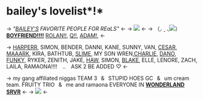 # bailey's lovelist*!*
-> *"[BAILEY'S](https://rentry.co/bailey) FAVORITE PEOPLE FOR REaLS"* <-
-> ![](https://media.discordapp.net/attachments/982634866699014256/1117959086332465152/ezgif-1-1c5aa56889.png) <-
-> （◞ ˬ ◟![](https://mikejima.crd.co/assets/images/shadow/41b3f4ed.gif?v=16e7e82c)）[**BOYFRIEND!!!!**](https://rentry.co/zombieheathcliff) [ROLAN!!](https://rentry.co/b1tchwife), [Q!!](https://rentry.co/theelections), [ADAM!](https://rentry.co/TakeMyKnife), <-

-> [HARPERR](https://rentry.co/makingpuppets), SIMON, BENDER, DANNI, KANE, SUNNY, VAN, [CESAR](https://rentry.co/cesartorres), [MAAARK](https://rentry.org/mailsystem), KIRA, BATHTUB, [SLIME](https://slvtwhatsup.carrd.co/), MY SON WREN,[CHARLIE](https://rentry.co/sillycharlie), [DANO](https://dolleye.carrd.co/), [FUNKY](https://en.pronouns.page/@funkyfox), RYKER, ZENITH, JAKE, [HAW](https://rentry.co/thescarletletters), SIMON, [BLAKE](https://rentry.co/massfledermaus), ELLE, LENORE, ZACH, LAILA, RAMAONA!!!!⠀ .. ⠀ASK 2 BE ADDED ♡ <-

-> my gang affiliated niggas
TEAM 3⠀&⠀STUPID HOES GC⠀&⠀um cream team.
FRUITY TRIO⠀&⠀me and ramaona
EVERYONE IN [**WONDERLAND SRVR**](https://discord.com/invite/WjqT5Gwgvt) <-
-> ![](https://media.discordapp.net/attachments/903364339464044575/1100874244361027815/74CD001A-C294-4263-8CFE-B0895F08B8B6.png) <-